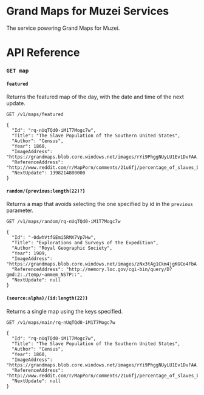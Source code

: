 # Grand Maps for Muzei Services

The service powering Grand Maps for Muzei.

# API Reference

### **`GET map`**

#### `featured`

Returns the featured map of the day, with the date and time of the next update.

`GET /v1/maps/featured`

	{
	  "Id": "rq-nUqTQd0-iM1T7Mogc7w",
	  "Title": "The Slave Population of the Southern United States",
	  "Author": "Census",
	  "Year": 1860,
	  "ImageAddress": "https://grandmaps.blob.core.windows.net/images/rYi9PhggNUyLU1Ev1DvFAA.jpg",
	  "ReferenceAddress": "http://www.reddit.com/r/MapPorn/comments/21u6fj/percentage_of_slaves_by_us_county_1860_the_map/",
	  "NextUpdate": 1398214800000
	}


#### `random/{previous:length(22)?}`

Returns a map that avoids selecting the one specified by id in the `previous` parameter.

`GET /v1/maps/random/rq-nUqTQd0-iM1T7Mogc7w`

	{
	  "Id": "-0dwhVtfGEmi5RMX7Vp7Hw",
	  "Title": "Explorations and Surveys of the Expedition",
	  "Author": "Royal Geographic Society",
	  "Year": 1909,
	  "ImageAddress": "https://grandmaps.blob.core.windows.net/images/zNx3tAg1Ckm4jgKGCo4FbA.jpg",
	  "ReferenceAddress": "http://memory.loc.gov/cgi-bin/query/D?gmd:2:./temp/~ammem_NS7P::",
	  "NextUpdate": null
	}


#### `{source:alpha}/{id:length(22)}`

Returns a single map using the keys specified.

`GET /v1/maps/main/rq-nUqTQd0-iM1T7Mogc7w`

	{
	  "Id": "rq-nUqTQd0-iM1T7Mogc7w",
	  "Title": "The Slave Population of the Southern United States",
	  "Author": "Census",
	  "Year": 1860,
	  "ImageAddress": "https://grandmaps.blob.core.windows.net/images/rYi9PhggNUyLU1Ev1DvFAA.jpg",
	  "ReferenceAddress": "http://www.reddit.com/r/MapPorn/comments/21u6fj/percentage_of_slaves_by_us_county_1860_the_map/",
	  "NextUpdate": null
	}
